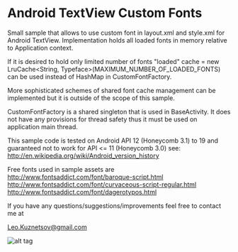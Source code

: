 Android TextView Custom Fonts
=============================

Small sample that allows to use custom font in layout.xml and style.xml for Android TextView.
Implementation holds all loaded fonts in memory relative to Application context.

If it is desired to hold only limited number of fonts "loaded"
  cache = new LruCache<String, Typeface>(MAXIMUM_NUMBER_OF_LOADED_FONTS)
can be used instead of HashMap in CustomFontFactory.

More sophisticated schemes of shared font cache management can be implemented but
it is outside of the scope of this sample.

CustomFontFactory is a shared singleton that is used in BaseActivity.
It does not have any provisions for thread safety thus it must be used on application main thread.

This sample code is tested on Android API 12 (Honeycomb 3.1) to 19 and guaranteed not to work for
API <= 11 (Honeycomb 3.0) see: http://en.wikipedia.org/wiki/Android_version_history

Free fonts used in sample assets are
http://www.fontsaddict.com/font/baroque-script.html
http://www.fontsaddict.com/font/curvaceous-script-regular.html
http://www.fontsaddict.com/font/dagerotypos.html

If you have any questions/suggestions/improvements feel free to contact me at

Leo.Kuznetsov@gmail.com

![alt tag](https://raw.github.com/leok7v/android-textview-custom-fonts/master/screenshot.png)
